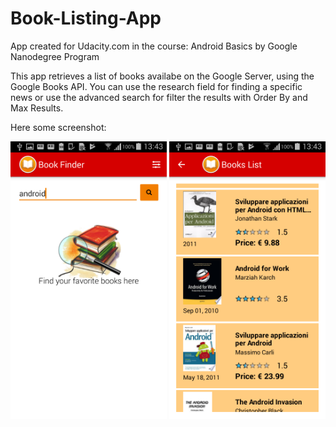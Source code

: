 # Book-Listing-App
App created for Udacity.com in the course: Android Basics by Google Nanodegree Program


This app retrieves a list of books availabe on the Google Server, using the Google Books API.
You can use the research field for finding a specific news or use the advanced search for filter the results with Order By and Max Results.

Here some screenshot:
<p align="center">
  <img src="Screenshot_2017-07-14-13-43-03.png" width="250"/>
  <img src="Screenshot_2017-07-14-13-43-46.png" width="250"/>
</p>
